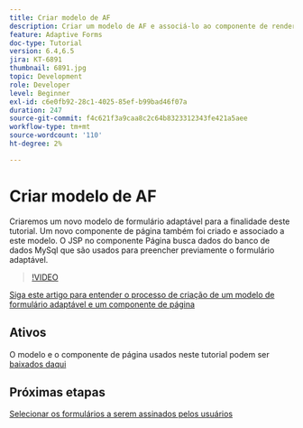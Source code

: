 ```yaml
---
title: Criar modelo de AF
description: Criar um modelo de AF e associá-lo ao componente de renderização da página
feature: Adaptive Forms
doc-type: Tutorial
version: 6.4,6.5
jira: KT-6891
thumbnail: 6891.jpg
topic: Development
role: Developer
level: Beginner
exl-id: c6e0fb92-28c1-4025-85ef-b99bad46f07a
duration: 247
source-git-commit: f4c621f3a9caa8c2c64b8323312343fe421a5aee
workflow-type: tm+mt
source-wordcount: '110'
ht-degree: 2%

---
```


# Criar modelo de AF

Criaremos um novo modelo de formulário adaptável para a finalidade deste tutorial. Um novo componente de página também foi criado e associado a este modelo. O JSP no componente Página busca dados do banco de dados MySql que são usados para preencher previamente o formulário adaptável.


>[!VIDEO](https://video.tv.adobe.com/v/27828?quality=12&learn=on)

[Siga este artigo para entender o processo de criação de um modelo de formulário adaptável e um componente de página](https://experienceleague.adobe.com/docs/experience-manager-learn/forms/storing-and-retrieving-form-data/part5.html?lang=en#storing-and-retrieving-form-data)


## Ativos

O modelo e o componente de página usados neste tutorial podem ser [baixados daqui](assets/sign-multiple-forms-template.zip)

## Próximas etapas

[Selecionar os formulários a serem assinados pelos usuários](./create-initial-form.md)
